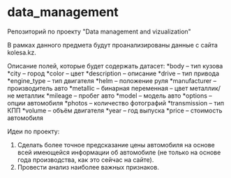 # data_management
Репозиторий по проекту "Data management and vizualization"

В рамках данного предмета будут проанализированы данные с сайта kolesa.kz.

Описание полей, которые будет содержать датасет:
*body – тип кузова
*city – город
*color – цвет
*description – описание
*drive – тип привода
*engine_type – тип двигателя
*helm – положение руля
*manufacturer – производитель авто
*metallic – бинарная переменная – цвет металлик/не металлик
*mileage – пробег авто
*model – модель авто
*options – опции автомобиля
*photos – количество фотографий
*transmission – тип КПП
*volume – объём двигателя
*year – год выпуска
*price – стоимость автомобиля

Идеи по проекту:
1. Сделать более точное предсказание цены автомобиля на основе всей имеющейся информации об автомобиле (не только на основе года производства, как это сейчас на сайте).
2. Провести анализ наиболее важных признаков.
